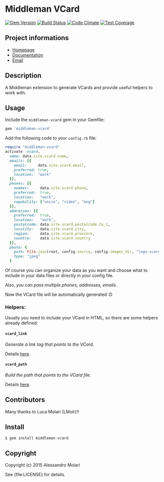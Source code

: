 # Middleman VCard

[![Gem Version](https://badge.fury.io/rb/middleman-vcard.svg)](http://badge.fury.io/rb/middleman-vcard)
[![Build Status](https://travis-ci.org/alem0lars/middleman-vcard.svg?branch=master)](https://travis-ci.org/alem0lars/middleman-vcard)
[![Code Climate](https://codeclimate.com/github/alem0lars/middleman-vcard/badges/gpa.svg)](https://codeclimate.com/github/alem0lars/middleman-vcard)
[![Test Coverage](https://codeclimate.com/github/alem0lars/middleman-vcard/badges/coverage.svg)](https://codeclimate.com/github/alem0lars/middleman-vcard)

## Project informations

* [Homepage](https://rubygems.org/gems/middleman-vcard)
* [Documentation](http://rubydoc.info/gems/middleman-vcard/frames)
* [Email](mailto:molari.alessandro@gmail.com)

## Description

A Middleman extension to generate VCards and provide useful helpers to work
with.

## Usage

Include the `middleman-vcard` gem in your Gemfile:

```Ruby
gem 'middleman-vcard'
```

Add the following code to your `config.rb` file:

```Ruby
require "middleman-vcard"
activate :vcard,
  name: data.site.vcard.name,
  emails: [{
    email:     data.site.vcard.email,
    preferred: true,
    location:  "work"
  }],
  phones: [{
    number:     data.site.vcard.phone,
    preferred:  true,
    location:   "work",
    capability: ["voice", "video", "msg"]
  }],
  addresses: [{
    preferred:  true,
    location:   "work",
    postalcode: data.site.vcard.postalcode.to_s,
    locality:   data.site.vcard.city,
    region:     data.site.vcard.province,
    country:    data.site.vcard.country
  }],
  photo: {
    path: File.join(root, config.source, config.images_dir, "logo-vcard.jpg"),
    type: "jpeg"
  }
```

Of course you can organize your data as you want and choose what to include 
in your data files or directly in your config file.

Also, *you can pass multiple phones, addresses, emails*.

Now the VCard file will be automatically generated :D

### Helpers:

Usually you need to include your VCard in HTML, so there are some helpers
already defined:

#### `vcard_link`

*Generate a link tag that points to the VCard*.

Details [here](./lib/middleman-vcard/extension.rb#L91).

#### `vcard_path`

*Build the path that points to the VCard file*.

Details [here](./lib/middleman-vcard/extension.rb#L72).

## Contributors

Many thanks to Luca Molari (LMolr)!!

## Install

    $ gem install middleman-vcard

## Copyright

Copyright (c) 2015 Alessandro Molari

See {file:LICENSE} for details.
